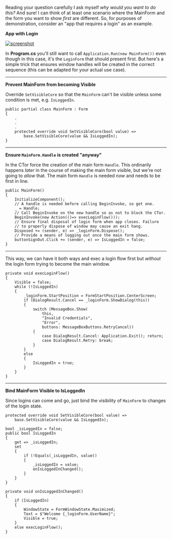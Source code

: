 Reading your question carefully I ask myself _why would you want to do this?_ And sure! I can think of at least one scenario where the MainForm and the form you want to show _first_ are different. So, for purposes of demonstration, consider an "app that requires a login" as an example.

**App with Login**

[![screenshot][1]][1]

In **Program.cs** you'll still want to call `Application.Run(new MainForm())` even though in this case, it's the `LoginForm` that should present first. But here's a simple trick that ensures window handles will be created in the correct sequence (this can be adapted for your actual use case).

***
**Prevent MainForm from becoming Visible**

Override `SetVisibleCore` so that the `MainForm` can't be visible unless some condition is met, e.g. `IsLoggedIn`.

    public partial class MainForm : Form
    {
        .
        .
        .
        protected override void SetVisibleCore(bool value) =>
            base.SetVisibleCore(value && IsLoggedIn);
    }
***
**Ensure `MainForm.Handle` is created "anyway"**

In the CTor force the creation of the main form `Handle`. This ordinarily happens _later_ in the course of making the main form visible, but we're not going to _allow_ that. The main form `Handle` is needed _now_ and needs to be first in line.

    public MainForm()
    {
        InitializeComponent();
        // A handle is needed before calling BeginInvoke, so get one.
        _ = Handle;
        // Call BeginInvoke on the new handle so as not to block the CTor.
        BeginInvoke(new Action(()=> execLoginFlow()));
        // Ensure final disposal of login form when app closes. Failure
        // to properly dispose of window may cause an exit hang.
        Disposed += (sender, e) => _loginForm.Dispose();
        // Provide a means of logging out once the main form shows.
        buttonSignOut.Click += (sender, e) => IsLoggedIn = false;
    }
***
This way, we can have it both ways and exec a login flow first but _without_ the login form trying to become the main window.

    private void execLoginFlow()
    {
        Visible = false;
        while (!IsLoggedIn)
        {
            _loginForm.StartPosition = FormStartPosition.CenterScreen;
            if (DialogResult.Cancel == _loginForm.ShowDialog(this))
            {
                switch (MessageBox.Show(
                    this,
                    "Invalid Credentials",
                    "Error",
                    buttons: MessageBoxButtons.RetryCancel))
                {
                    case DialogResult.Cancel: Application.Exit(); return;
                    case DialogResult.Retry: break;
                }
            }
            else
            {
                IsLoggedIn = true;
            }
        }
    }

***
**Bind MainForm Visible to IsLoggedIn**

Since logins can come and go, just bind the visibility of `MainForm` to changes of the login state.

    protected override void SetVisibleCore(bool value) =>
        base.SetVisibleCore(value && IsLoggedIn);

    bool _isLoggedIn = false;
    public bool IsLoggedIn
    {
        get => _isLoggedIn;
        set
        {
            if (!Equals(_isLoggedIn, value))
            {
                _isLoggedIn = value;
                onIsLoggedInChanged();
            }
        }
    }

    private void onIsLoggedInChanged()
    {
        if (IsLoggedIn)
        {
            WindowState = FormWindowState.Maximized;
            Text = $"Welcome {_loginForm.UserName}";
            Visible = true;
        }
        else execLoginFlow();
    }


  [1]: https://i.stack.imgur.com/SMRpp.png